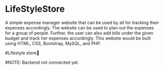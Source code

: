# LifeStyleStore

A simple expense manager website that can be used by all for tracking their
expenses accordingly. The website can be used to plan out the expenses for a group of
people. Further, the user can also add bills under the given budget and track her
expenses accordingly. This website would be built using HTML, CSS, Bootstrap, MySQL,
and PHP.

#Lifestyle store🏪

#NOTE: Backend not connected yet. 
